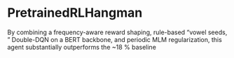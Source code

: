 # PretrainedRLHangman
By combining a frequency-aware reward shaping, rule-based “vowel seeds, ” Double-DQN on a BERT backbone, and periodic MLM regularization, this agent substantially outperforms the ~18 % baseline
